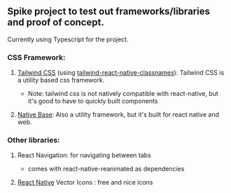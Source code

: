 ## Spike project to test out frameworks/libraries and proof of concept.

Currently using Typescript for the project.

### CSS Framework: 
1. [Tailwind CSS](https://tailwindcss.com/docs) (using [tailwind-react-native-classnames](https://github.com/jaredh159/tailwind-react-native-classnames)): Tailwind CSS is a utility based css framework. 
    - Note: tailwind css is not natively compatible with react-native, but it's good to have to quickly built components

2. [Native Base](https://nativebase.io/): Also a utility framework, but it's built for react native and web. 

### Other libraries:
1. React Navigation: for navigating between tabs
    - comes with react-native-reanimated as dependencies

2. [React Native](https://oblador.github.io/react-native-vector-icons/) Vector Icons : free and nice icons